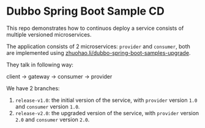 # Dubbo Spring Boot Sample CD

This repo demonstrates how to continuos deploy a service consists of multiple versioned microservices.

The application consists of 2 microservices: `provider` and `consumer`, both are implemented using [zhuohao.li/dubbo-spring-boot-samples-upgrade](https://gitlab.daocloud.cn/zhuohao.li/dubbo-spring-boot-samples-upgrade).

They talk in following way:

client -> gateway -> consumer -> provider

We have 2 branches:

1. `release-v1.0`: the initial version of the service, with `provider` version `1.0` and `consumer` version `1.0`.
2. `release-v2.0`: the upgraded version of the service, with `provider` version `2.0` and `consumer` version `2.0`.